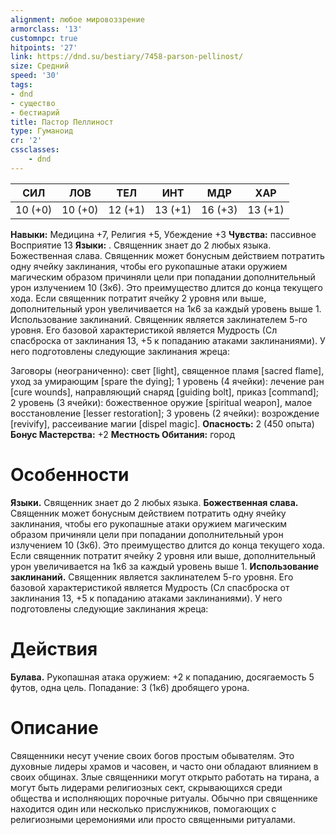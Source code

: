 ```yaml
---
alignment: любое мировоззрение
armorclass: '13'
customnpc: true
hitpoints: '27'
link: https://dnd.su/bestiary/7458-parson-pellinost/
size: Средний
speed: '30'
tags:
- dnd
- существо
- бестиарий
title: Пастор Пеллиност
type: Гуманоид
cr: '2'
cssclasses:
    - dnd
---
```



| СИЛ | ЛОВ | ТЕЛ | ИНТ | МДР | ХАР |
|---|---|---|---|---|---|
| 10 (+0) | 10 (+0) | 12 (+1) | 13 (+1) | 16 (+3) | 13 (+1) |
**Навыки:** Медицина +7, Религия +5, Убеждение +3
**Чувства:** пассивное Восприятие 13
**Языки:** . Священник знает до 2 любых языка.
Божественная слава. Священник может бонусным действием потратить одну ячейку заклинания, чтобы его рукопашные атаки оружием магическим образом причиняли цели при попадании дополнительный урон излучением 10 (3к6). Это преимущество длится до конца текущего хода. Если священник потратит ячейку 2 уровня или выше, дополнительный урон увеличивается на 1к6 за каждый уровень выше 1.
Использование заклинаний. Священник является заклинателем 5-го уровня. Его базовой характеристикой является Мудрость (Сл спасброска от заклинания 13, +5 к попаданию атаками заклинаниями). У него подготовлены следующие заклинания жреца:

Заговоры (неограниченно): свет [light], священное пламя [sacred flame], уход за умирающим [spare the dying];
1 уровень (4 ячейки): лечение ран [cure wounds], направляющий снаряд [guiding bolt], приказ [command];
2 уровень (3 ячейки): божественное оружие [spiritual weapon], малое восстановление [lesser restoration];
3 уровень (2 ячейки): возрождение [revivify], рассеивание магии [dispel magic].
**Опасность:** 2 (450 опыта)
**Бонус Мастерства:** +2
**Местность Обитания:** город


# Особенности
**Языки.** Священник знает до 2 любых языка.
**Божественная слава.** Священник может бонусным действием потратить одну ячейку заклинания, чтобы его рукопашные атаки оружием магическим образом причиняли цели при попадании дополнительный урон излучением 10 (3к6). Это преимущество длится до конца текущего хода. Если священник потратит ячейку 2 уровня или выше, дополнительный урон увеличивается на 1к6 за каждый уровень выше 1.
**Использование заклинаний.** Священник является заклинателем 5-го уровня. Его базовой характеристикой является Мудрость (Сл спасброска от заклинания 13, +5 к попаданию атаками заклинаниями). У него подготовлены следующие заклинания жреца:


# Действия
**Булава.** Рукопашная атака оружием: +2 к попаданию, досягаемость 5 футов, одна цель. Попадание: 3 (1к6) дробящего урона.


# Описание
Священники несут учение своих богов простым обывателям. Это духовные лидеры храмов и часовен, и часто они обладают влиянием в своих общинах. Злые священники могут открыто работать на тирана, а могут быть лидерами религиозных сект, скрывающихся среди общества и исполняющих порочные ритуалы. Обычно при священнике находится один или несколько прислужников, помогающих с религиозными церемониями или просто священными ритуалами.